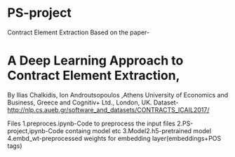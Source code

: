 # PS-project
Contract Element Extraction
Based on the paper-
# A Deep Learning Approach to Contract Element Extraction,
By Ilias Chalkidis, Ion Androutsopoulos ,Athens University of Economics and    Business, Greece and Cognitiv+ Ltd., London, UK.
Dataset-http://nlp.cs.aueb.gr/software_and_datasets/CONTRACTS_ICAIL2017/


Files
1.preproces.ipynb-Code to preprocess the input files
2.PS-project,ipynb-Code containg model etc
3.Model2.h5-pretrained model
4.embd_wt-preprocessed weights for embedding layer(embeddings+POS tags)

